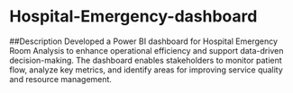 # Hospital-Emergency-dashboard
##Description
Developed a Power BI dashboard for Hospital Emergency Room Analysis to enhance operational efficiency and support data-driven decision-making. The dashboard enables stakeholders to monitor patient flow, analyze key metrics, and identify areas for improving service quality and resource management.
